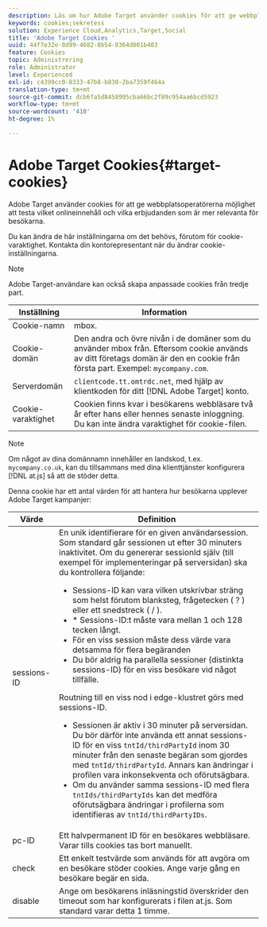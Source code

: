 ```yaml
---
description: Läs om hur Adobe Target använder cookies för att ge webbplatsoperatörer möjlighet att testa vilket onlineinnehåll och vilka erbjudanden som är mer relevanta för besökarna.
keywords: cookies;sekretess
solution: Experience Cloud,Analytics,Target,Social
title: 'Adobe Target Cookies '
uuid: 44f7e32e-8d99-4682-8b54-8364d001b403
feature: Cookies
topic: Administrering
role: Administrator
level: Experienced
exl-id: c4399cc0-8333-47b8-b830-2ba7359f464a
translation-type: tm+mt
source-git-commit: dcb6fa5d8458995cba66bc2f89c954aa6bcd5923
workflow-type: tm+mt
source-wordcount: '410'
ht-degree: 1%

---
```


# Adobe Target Cookies{#target-cookies}

Adobe Target använder cookies för att ge webbplatsoperatörerna möjlighet att testa vilket onlineinnehåll och vilka erbjudanden som är mer relevanta för besökarna.

Du kan ändra de här inställningarna om det behövs, förutom för cookie-varaktighet. Kontakta din kontorepresentant när du ändrar cookie-inställningarna.

>[!NOTE]
>
>Adobe Target-användare kan också skapa anpassade cookies från tredje part.

| Inställning | Information |
| --- | --- |
| Cookie-namn | mbox. |
| Cookie-domän | Den andra och övre nivån i de domäner som du använder mbox från. Eftersom cookie används av ditt företags domän är den en cookie från första part. Exempel: `mycompany.com`. |
| Serverdomän | `clientcode.tt.omtrdc.net`, med hjälp av klientkoden för ditt  [!DNL Adobe Target] konto. |
| Cookie-varaktighet | Cookien finns kvar i besökarens webbläsare två år efter hans eller hennes senaste inloggning. Du kan inte ändra varaktighet för cookie-filen. |



>[!NOTE]
>
>Om något av dina domännamn innehåller en landskod, t.ex. `mycompany.co.uk`, kan du tillsammans med dina klienttjänster konfigurera [!DNL at.js] så att de stöder detta.

Denna cookie har ett antal värden för att hantera hur besökarna upplever Adobe Target kampanjer:

| Värde | Definition |
| --- | --- |
| sessions-ID | En unik identifierare för en given användarsession. Som standard går sessionen ut efter 30 minuters inaktivitet. Om du genererar sessionId själv (till exempel för implementeringar på serversidan) ska du kontrollera följande:<ul><li>Sessions-ID kan vara vilken utskrivbar sträng som helst förutom blanksteg, frågetecken ( ? ) eller ett snedstreck ( / ).</li><li>* Sessions-ID:t måste vara mellan 1 och 128 tecken långt.</li><li>För en viss session måste dess värde vara detsamma för flera begäranden</li><li>Du bör aldrig ha parallella sessioner (distinkta sessions-ID) för en viss besökare vid något tillfälle.</li></ul>Routning till en viss nod i edge-klustret görs med sessions-ID.<ul><li>Sessionen är aktiv i 30 minuter på serversidan. Du bör därför inte använda ett annat sessions-ID för en viss `tntId/thirdPartyId` inom 30 minuter från den senaste begäran som gjordes med `tntId/thirdPartyId`. Annars kan ändringar i profilen vara inkonsekventa och oförutsägbara.</li><li>Om du använder samma sessions-ID med flera `tntIds/thirdPartyIds` kan det medföra oförutsägbara ändringar i profilerna som identifieras av `tntId/thirdPartyIDs`.</li></ul> |
| pc-ID | Ett halvpermanent ID för en besökares webbläsare. Varar tills cookies tas bort manuellt. |
| check | Ett enkelt testvärde som används för att avgöra om en besökare stöder cookies. Ange varje gång en besökare begär en sida. |
| disable | Ange om besökarens inläsningstid överskrider den timeout som har konfigurerats i filen at.js. Som standard varar detta 1 timme. |

